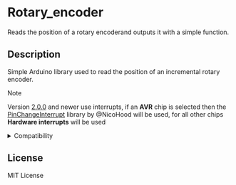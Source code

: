 # Rotary_encoder

Reads the position of a rotary encoderand outputs it with a simple function.

## Description

Simple Arduino library used to read the position of an incremental rotary encoder.

> [!NOTE]
> Version [2.0.0](https://github.com/Bendeguz-Cs/Rotary_encoder/releases/tag/v2.0.0) and newer use interrupts, if an **AVR** chip is selected then the [PinChangeInterrupt](https://github.com/NicoHood/PinChangeInterrupt) library by @NicoHood will be used, for all other chips **Hardware interrupts** will be used 

<details><summary>Compatibility</summary>
<p>

This library is compatible with **AVR** and all other **MCU**s that have **Hardware interrupts**.
The library was tested on:

- Arduino NANO

- Arduino UNO R3

- Arduino UNO R4 MINIMA

- Arduino UNO R4 WiFi

- Seeeduino XIAO SAMD21

</p>
</details>


## License
MIT License
